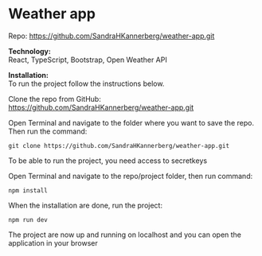 # Weather app
Repo: https://github.com/SandraHKannerberg/weather-app.git

**Technology:** </br>
React, TypeScript, Bootstrap, Open Weather API </br>

**Installation:** </br>
To run the project follow the instructions below. </br>

Clone the repo from GitHub: https://github.com/SandraHKannerberg/weather-app.git

Open Terminal and navigate to the folder where you want to save the repo. Then run the command: </br>

    git clone https://github.com/SandraHKannerberg/weather-app.git

To be able to run the project, you need access to secretkeys </br>

Open Terminal and navigate to the repo/project folder, then run command: </br>

    npm install

When the installation are done, run the project: </br>

    npm run dev

The project are now up and running on localhost and you can open the application in your browser
